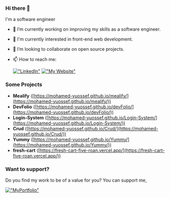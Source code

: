 ### Hi there 👋

I'm a software engineer  

- 🔭 I’m currently working on improving my skills as a software engineer.
- 🌱 I'm currently interested in front-end web development.
- 👯 I’m looking to collaborate on open source projects.

- 📫 How to reach me:

  [!["LinkedIn"](https://img.shields.io/badge/LinkedIn-blue?style=flat&logo=linkedin&labelColor=blue)](https://www.linkedin.com/in/mohamed-youssef-6084a3254/)
  [!["My Website"](https://img.shields.io/badge/MyPortfolio-orange)](https://my-portfolio-seven-bice-40.vercel.app/)

### Some Projects
- **Mealify**  ([https://mohamed-yuossef.github.io/mealify/](https://mohamed-yuossef.github.io/mealify/)) 
- **DevFolio** ([https://mohamed-yuossef.github.io/devFolio/](https://mohamed-yuossef.github.io/devFolio/))
- **Login-System** ([https://mohamed-yuossef.github.io/Login-System/](https://mohamed-yuossef.github.io/Login-System/))
- **Crud** ([https://mohamed-yuossef.github.io/Crud/](https://mohamed-yuossef.github.io/Crud/)) 
- **Yummy** ([https://mohamed-yuossef.github.io/Yummy/](https://mohamed-yuossef.github.io/Yummy/))
- **fresh-cart** ([https://fresh-cart-five-roan.vercel.app/](https://fresh-cart-five-roan.vercel.app/))


### Want to support?
 
Do you find my work to be of a value for you?
You can support me,

[!["MyPortfolio"](https://my-portfolio-okok.vercel.app/assets/Muhamed%203-B4RGuM62.png)](https://my-portfolio-okok.vercel.app/)
